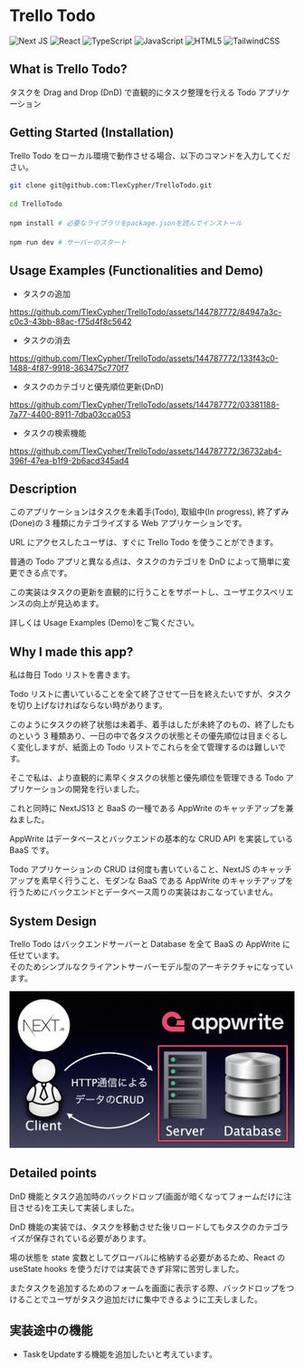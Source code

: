 # Trello Todo

![Next JS](https://img.shields.io/badge/Next-black?style=for-the-badge&logo=next.js&logoColor=white)
![React](https://img.shields.io/badge/react-%2320232a.svg?style=for-the-badge&logo=react&logoColor=%2361DAFB)
![TypeScript](https://img.shields.io/badge/typescript-%23007ACC.svg?style=for-the-badge&logo=typescript&logoColor=white)
![JavaScript](https://img.shields.io/badge/javascript-%23323330.svg?style=for-the-badge&logo=javascript&logoColor=%23F7DF1E)
![HTML5](https://img.shields.io/badge/html5-%23E34F26.svg?style=for-the-badge&logo=html5&logoColor=white)
![TailwindCSS](https://img.shields.io/badge/tailwindcss-%2338B2AC.svg?style=for-the-badge&logo=tailwind-css&logoColor=white)

## What is Trello Todo?

タスクを Drag and Drop (DnD) で直観的にタスク整理を行える Todo アプリケーション

## Getting Started (Installation)

Trello Todo をローカル環境で動作させる場合、以下のコマンドを入力してください。

```bash
git clone git@github.com:TlexCypher/TrelloTodo.git

cd TrelloTodo

npm install # 必要なライブラリをpackage.jsonを読んでインストール

npm run dev # サーバーのスタート
```

## Usage Examples (Functionalities and Demo)

- タスクの追加  


https://github.com/TlexCypher/TrelloTodo/assets/144787772/84947a3c-c0c3-43bb-88ac-f75d4f8c5642


- タスクの消去


https://github.com/TlexCypher/TrelloTodo/assets/144787772/133f43c0-1488-4f87-9918-363475c770f7



- タスクのカテゴリと優先順位更新(DnD)


https://github.com/TlexCypher/TrelloTodo/assets/144787772/03381188-7a77-4400-8911-7dba03cca053




- タスクの検索機能



https://github.com/TlexCypher/TrelloTodo/assets/144787772/36732ab4-396f-47ea-b1f9-2b6acd345ad4






## Description

このアプリケーションはタスクを未着手(Todo), 取組中(In progress), 終了ずみ(Done)の 3 種類にカテゴライズする Web アプリケーションです。

URL にアクセスしたユーザは、すぐに Trello Todo を使うことができます。

普通の Todo アプリと異なる点は、タスクのカテゴリを DnD によって簡単に変更できる点です。

この実装はタスクの更新を直観的に行うことをサポートし、ユーザエクスペリエンスの向上が見込めます。

詳しくは Usage Examples (Demo)をご覧ください。

## Why I made this app?

私は毎日 Todo リストを書きます。

Todo リストに書いていることを全て終了させて一日を終えたいですが、タスクを切り上げなければならない時があります。

このようにタスクの終了状態は未着手、着手はしたが未終了のもの、終了したものという 3 種類あり、一日の中で各タスクの状態とその優先順位は目まぐるしく変化しますが、紙面上の Todo リストでこれらを全て管理するのは難しいです。

そこで私は、より直観的に素早くタスクの状態と優先順位を管理できる Todo アプリケーションの開発を行いました。

これと同時に NextJS13 と BaaS の一種である AppWrite のキャッチアップを兼ねました。

AppWrite はデータベースとバックエンドの基本的な CRUD API を実装している BaaS です。

Todo アプリケーションの CRUD は何度も書いていること、NextJS のキャッチアップを素早く行うこと、モダンな BaaS である AppWrite のキャッチアップを行うためにバックエンドとデータベース周りの実装はおこなっていません。

## System Design

Trello Todo はバックエンドサーバーと Database を全て BaaS の AppWrite に任せています。  
そのためシンプルなクライアントサーバーモデル型のアーキテクチャになっています。

![System Design](assets/TrelloTodo.jpg)

## Detailed points

DnD 機能とタスク追加時のバックドロップ(画面が暗くなってフォームだけに注目させる)を工夫して実装しました。

DnD 機能の実装では、タスクを移動させた後リロードしてもタスクのカテゴライズが保存されている必要があります。

場の状態を state 変数としてグローバルに格納する必要があるため、React の useState hooks を使うだけでは実装できず非常に苦労しました。

またタスクを追加するためのフォームを画面に表示する際、バックドロップをつけることでユーザがタスク追加だけに集中できるように工夫しました。


## 実装途中の機能

- TaskをUpdateする機能を追加したいと考えています。
